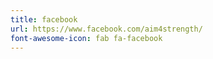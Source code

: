 ```yaml
---
title: facebook
url: https://www.facebook.com/aim4strength/
font-awesome-icon: fab fa-facebook
---
```

